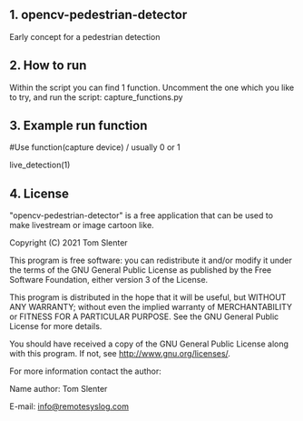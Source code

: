 ## 1. opencv-pedestrian-detector
Early concept for a pedestrian detection

## 2. How to run
Within the script you can find 1 function. Uncomment the one which you like to try, and run the script: capture_functions.py

## 3. Example run function
#Use function(capture device) / usually 0 or 1

live_detection(1)

## 4. License

"opencv-pedestrian-detector" is a free application that can be used to make livestream or image cartoon like.

Copyright (C) 2021 Tom Slenter

This program is free software: you can redistribute it and/or modify
it under the terms of the GNU General Public License as published by
the Free Software Foundation, either version 3 of the License.

This program is distributed in the hope that it will be useful,
but WITHOUT ANY WARRANTY; without even the implied warranty of
MERCHANTABILITY or FITNESS FOR A PARTICULAR PURPOSE. See the
GNU General Public License for more details.

You should have received a copy of the GNU General Public License
along with this program. If not, see <http://www.gnu.org/licenses/>.

For more information contact the author:

Name author: Tom Slenter

E-mail: info@remotesyslog.com
